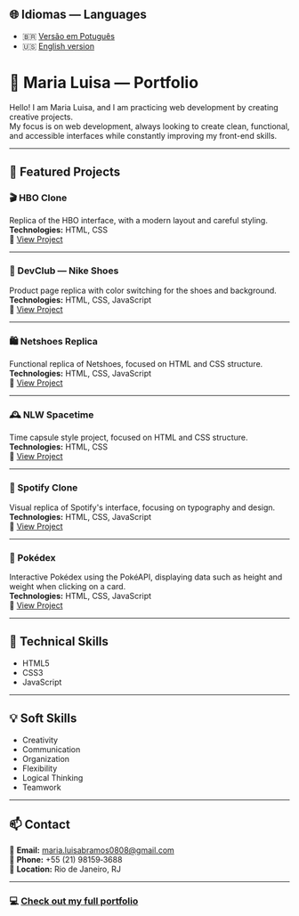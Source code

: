 ## 🌐 Idiomas — Languages

- 🇧🇷 [Versão em Potuguês](README.md)
- 🇺🇸 [English version](README-en.md)


# 🌟 Maria Luisa — Portfolio

Hello! I am Maria Luisa, and I am practicing web development by creating creative projects.  
My focus is on web development, always looking to create clean, functional, and accessible interfaces while constantly improving my front-end skills.

---

## 📁 Featured Projects

### 🎬 HBO Clone  
Replica of the HBO interface, with a modern layout and careful styling.  
**Technologies:** HTML, CSS  
🔗 [View Project](https://maria-luisa1599.github.io/HBO/)

---

### 👟 DevClub — Nike Shoes  
Product page replica with color switching for the shoes and background.  
**Technologies:** HTML, CSS, JavaScript  
🔗 [View Project](https://maria-luisa1599.github.io/DevClub/)

---

### 🛍️ Netshoes Replica  
Functional replica of Netshoes, focused on HTML and CSS structure.  
**Technologies:** HTML, CSS, JavaScript  
🔗 [View Project](https://maria-luisa1599.github.io/Netshoes/)

---

### 🕰️ NLW Spacetime  
Time capsule style project, focused on HTML and CSS structure.  
**Technologies:** HTML, CSS  
🔗 [View Project](https://maria-luisa1599.github.io/NLW-Spacetime/)

---

### 🎵 Spotify Clone  
Visual replica of Spotify's interface, focusing on typography and design.  
**Technologies:** HTML, CSS, JavaScript  
🔗 [View Project](https://maria-luisa1599.github.io/Spotify/)

---

### 🔎 Pokédex  
Interactive Pokédex using the PokéAPI, displaying data such as height and weight when clicking on a card.  
**Technologies:** HTML, CSS, JavaScript  
🔗 [View Project](https://maria-luisa1599.github.io/Pokedex/)

---

## 🧠 Technical Skills

- HTML5  
- CSS3  
- JavaScript

---

## 💡 Soft Skills

- Creativity  
- Communication  
- Organization  
- Flexibility  
- Logical Thinking  
- Teamwork

---

## 📫 Contact

📧 **Email:** maria.luisabramos0808@gmail.com  
📱 **Phone:** +55 (21) 98159‑3688  
📍 **Location:** Rio de Janeiro, RJ

---

### 💻 [Check out my full portfolio](https://maria-luisa1599.github.io/Portif-lio/)
